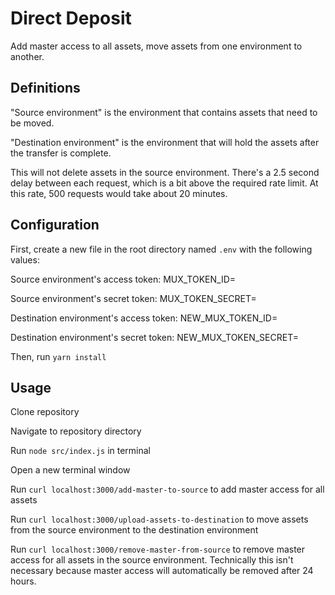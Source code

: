 # Direct Deposit
Add master access to all assets, move assets from one environment to another.

## Definitions
"Source environment" is the environment that contains assets that need to be moved.

"Destination environment" is the environment that will hold the assets after the transfer is complete.

This will not delete assets in the source environment. There's a 2.5 second delay between each request, which is a bit above the required rate limit. At this rate, 500 requests would take about 20 minutes.

## Configuration
First, create a new file in the root directory named `.env` with the following values:

Source environment's access token: MUX_TOKEN_ID=

Source environment's secret token: MUX_TOKEN_SECRET=

Destination environment's access token: NEW_MUX_TOKEN_ID=

Destination environment's secret token: NEW_MUX_TOKEN_SECRET=

Then, run `yarn install`

## Usage
Clone repository

Navigate to repository directory

Run `node src/index.js` in terminal

Open a new terminal window

Run `curl localhost:3000/add-master-to-source` to add master access for all assets

Run `curl localhost:3000/upload-assets-to-destination` to move assets from the source environment to the destination environment

Run `curl localhost:3000/remove-master-from-source` to remove master access for all assets in the source environment. Technically this isn't necessary because master access will automatically be removed after 24 hours.
